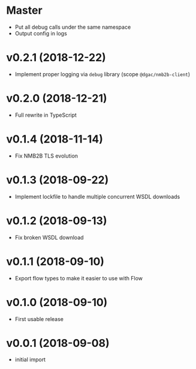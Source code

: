 # Master

- Put all debug calls under the same namespace
- Output config in logs

# v0.2.1 (2018-12-22)

- Implement proper logging via `debug` library (scope `@dgac/nmb2b-client`)

# v0.2.0 (2018-12-21)

- Full rewrite in TypeScript

# v0.1.4 (2018-11-14)

- Fix NMB2B TLS evolution

# v0.1.3 (2018-09-22)

- Implement lockfile to handle multiple concurrent WSDL downloads

# v0.1.2 (2018-09-13)

- Fix broken WSDL download

# v0.1.1 (2018-09-10)

- Export flow types to make it easier to use with Flow

# v0.1.0 (2018-09-10)

- First usable release

# v0.0.1 (2018-09-08)

- initial import
